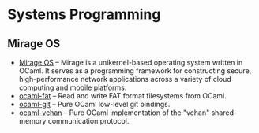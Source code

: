 # Systems Programming

## Mirage OS

* [Mirage OS](https://github.com/mirage/mirage)  – Mirage is a unikernel-based operating system written in OCaml. It serves as a programming framework for constructing secure, high-performance network applications across a variety of cloud computing and mobile platforms.
* [ocaml-fat](https://github.com/mirage/ocaml-fat)  – Read and write FAT format filesystems from OCaml.
* [ocaml-git](https://github.com/mirage/ocaml-git)  – Pure OCaml low-level git bindings.
* [ocaml-vchan](https://github.com/mirage/ocaml-vchan)  – Pure OCaml implementation of the "vchan" shared-memory communication protocol.
